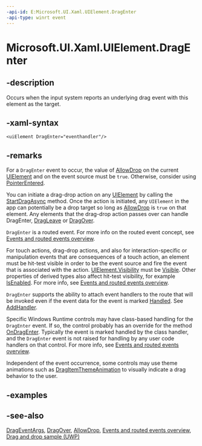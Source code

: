 ```yaml
---
-api-id: E:Microsoft.UI.Xaml.UIElement.DragEnter
-api-type: winrt event
---
```


<!-- Event syntax
public event Microsoft.UI.Xaml.DragEventHandler DragEnter
-->

# Microsoft.UI.Xaml.UIElement.DragEnter

## -description

Occurs when the input system reports an underlying drag event with this element as the target.

## -xaml-syntax

```xaml
<uiElement DragEnter="eventhandler"/>
```

## -remarks

For a `DragEnter` event to occur, the value of [AllowDrop](uielement_allowdrop.md) on the current [UIElement](uielement.md) and on the event source must be `true`. Otherwise, consider using [PointerEntered](uielement_pointerentered.md).

You can initiate a drag-drop action on any [UIElement](uielement.md) by calling the [StartDragAsync](uielement_startdragasync_1540288469.md) method. Once the action is initiated, any `UIElement` in the app can potentially be a drop target so long as [AllowDrop](uielement_allowdrop.md) is `true` on that element. Any elements that the drag-drop action passes over can handle DragEnter, [DragLeave](uielement_dragleave.md) or [DragOver](uielement_dragover.md).

`DragEnter` is a routed event. For more info on the routed event concept, see [Events and routed events overview](/windows/uwp/xaml-platform/events-and-routed-events-overview).

For touch actions, drag-drop actions, and also for interaction-specific or manipulation events that are consequences of a touch action, an element must be hit-test visible in order to be the event source and fire the event that is associated with the action. [UIElement.Visibility](uielement_visibility.md) must be [Visible](visibility.md). Other properties of derived types also affect hit-test visibility, for example [IsEnabled](../microsoft.ui.xaml.controls/control_isenabled.md). For more info, see [Events and routed events overview](/windows/uwp/xaml-platform/events-and-routed-events-overview).

`DragEnter` supports the ability to attach event handlers to the route that will be invoked even if the event data for the event is marked [Handled](drageventargs_handled.md). See [AddHandler](uielement_addhandler_1350394113.md).

Specific Windows Runtime controls may have class-based handling for the `DragEnter` event. If so, the control probably has an override for the method [OnDragEnter](../microsoft.ui.xaml.controls/control_ondragenter_1145537454.md). Typically the event is marked handled by the class handler, and the `DragEnter` event is not raised for handling by any user code handlers on that control. For more info, see [Events and routed events overview](/windows/uwp/xaml-platform/events-and-routed-events-overview).

Independent of the event occurrence, some controls may use theme animations such as [DragItemThemeAnimation](../microsoft.ui.xaml.media.animation/dragitemthemeanimation.md) to visually indicate a drag behavior to the user.

## -examples

## -see-also

[DragEventArgs](drageventargs.md), [DragOver](uielement_dragover.md), [AllowDrop](uielement_allowdrop.md), [Events and routed events overview](/windows/uwp/xaml-platform/events-and-routed-events-overview), [Drag and drop sample (UWP)](https://github.com/Microsoft/Windows-universal-samples/tree/master/Samples/XamlDragAndDrop)
